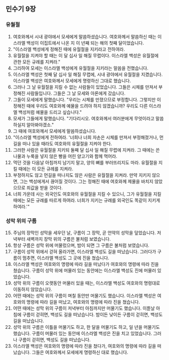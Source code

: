 ## 민수기 9장

### 유월절
1. 여호와께서 시내 광야에서 모세에게 말씀하셨습니다. 여호와께서 말씀하신 때는 이스라엘 백성이 이집트에서 나온 지 이 년째 되는 해의 첫째 달이었습니다.
2. "이스라엘 백성에게 정해진 때에 유월절을 지키라고 전하여라.
3. 유월절을 지켜야 할 때는 이 달 십사 일 해질 무렵이다. 이스라엘 백성은 유월절에 관한 모든 규례를 지켜라."
4. 그리하여 모세는 이스라엘 백성에게 유월절을 지키라는 말씀을 전했습니다.
5. 이스라엘 백성은 첫째 달 십사 일 해질 무렵에, 시내 광야에서 유월절을 지켰습니다. 이스라엘 백성은 여호와께서 모세에게 명령하신 그대로 했습니다.
6. 그러나 그 날 유월절을 지킬 수 없는 사람들이 있었습니다. 그들은 시체를 만져서 부정해진 사람들입니다. 그들은 그 날 모세와 아론에게 갔습니다.
7. 그들이 모세에게 말했습니다. "우리는 시체를 만졌으므로 부정합니다. 그렇지만 이 정해진 때에 우리도 여호와께 예물을 드려야 하지 않겠습니까? 우리도 다른 이스라엘 백성처럼 예물을 드리고 싶습니다."
8. 모세가 그들에게 말했습니다. "기다리시오. 여호와께서 여러분에게 무엇이라고 말씀하실지 알아봐야겠소."
9. 그 때에 여호와께서 모세에게 말씀하셨습니다.
10. "이스라엘 백성에게 전하여라. '너희나 너희 자손은 시체를 만져서 부정해졌거나, 먼길을 떠나 있을 때라도 여호와의 유월절을 지켜야 한다.
11. 그러한 사람은 유월절을 지키되 둘째 달 십사 일 해질 무렵에 지켜라. 그 때에는 쓴 나물과 누룩을 넣지 않은 빵을 어린 양고기와 함께 먹어라.
12. 먹던 것을 다음날 아침까지 남기지 말고, 양의 뼈를 부러뜨리지도 마라. 유월절을 지킬 때에는 이 모든 규례를 지켜라.
13. 부정하지도 않고 먼길을 떠나지도 않은 사람은 유월절을 지켜라. 만약 지키지 않으면, 그는 백성에게서 끊어질 것이다. 그는 정해진 때에 여호와께 제물을 바치지 않았으므로 죄값을 받을 것이다.
14. 너희 가운데 사는 외국인도 여호와의 유월절을 지킬 수 있으니, 그가 유월절을 지킬 때에는 모든 규례를 따르게 하여라. 너희가 지키는 규례를 외국인도 똑같이 지키게 하여라.'"
### 성막 위의 구름
15. 주님의 장막인 성막을 세우던 날, 구름이 그 장막, 곧 언약의 성막을 덮었습니다. 저녁부터 새벽까지 장막 위의 구름은 불처럼 보였습니다.
16. 항상 구름은 성막 위에 머물렀으며, 밤이 되면 그 구름은 불처럼 보였습니다.
17. 구름이 성막 위에서 걷혀 올라가면, 이스라엘 백성도 길을 떠났습니다. 그러다가 구름이 멈추면, 이스라엘 백성도 그 곳에 진을 쳤습니다.
18. 이스라엘 백성은 여호와의 명령에 따라 길을 떠났다가 여호와의 명령에 따라 진을 쳤습니다. 구름이 성막 위에 머물러 있는 동안에는 이스라엘 백성도 진에 머물러 있었습니다.
19. 성막 위의 구름이 오랫동안 머물러 있을 때는, 이스라엘 백성도 여호와의 명령대로 이동하지 않았습니다.
20. 어떤 때에는 성막 위의 구름이 며칠 동안만 머물기도 했습니다. 이스라엘 백성은 여호와의 명령에 따라 길을 떠났고, 여호와의 명령에 따라 진을 쳤습니다.
21. 어떤 때에는 성막 위의 구름이 저녁부터 아침까지만 머물기도 했습니다. 이튿날 아침에 구름이 걷히면, 백성도 길을 떠났습니다. 밤이든 낮이든 구름이 걷히면, 백성도 길을 떠났습니다.
22. 성막 위의 구름은 이틀을 머물기도 하고, 한 달을 머물기도 하고, 일 년을 머물기도 했습니다. 구름이 머물러 있는 동안에 이스라엘 백성은 진을 치고 있었습니다. 그러나 구름이 걷히면, 백성도 길을 떠났습니다.
23. 이스라엘 백성은 여호와의 명령에 따라 진을 쳤다가, 여호와의 명령에 따라 길을 떠났습니다. 그들은 여호와께서 모세에게 명령하신 대로 했습니다.